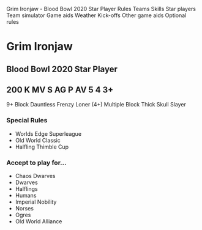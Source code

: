 ﻿
Grim Ironjaw - Blood Bowl 2020 Star Player
Rules
Teams
Skills
Star players
Team simulator
Game aids
Weather
Kick-offs
Other game aids
Optional rules
# Grim Ironjaw
## Blood Bowl 2020 Star Player
200 K
MV
S
AG
P
AV
5
4
3+
-
9+
Block
Dauntless
Frenzy
Loner (4+)
Multiple Block
Thick Skull
Slayer
### Special Rules
* Worlds Edge Superleague
* Old World Classic
* Halfling Thimble Cup
### Accept to play for...
* Chaos Dwarves
* Dwarves
* Halflings
* Humans
* Imperial Nobility
* Norses
* Ogres
* Old World Alliance